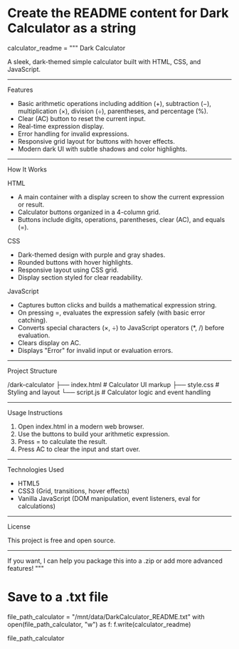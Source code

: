 # Create the README content for Dark Calculator as a string
calculator_readme = """
Dark Calculator

A sleek, dark-themed simple calculator built with HTML, CSS, and JavaScript.

---

Features

- Basic arithmetic operations including addition (+), subtraction (−), multiplication (×), division (÷), parentheses, and percentage (%).
- Clear (AC) button to reset the current input.
- Real-time expression display.
- Error handling for invalid expressions.
- Responsive grid layout for buttons with hover effects.
- Modern dark UI with subtle shadows and color highlights.

---

How It Works

HTML

- A main container with a display screen to show the current expression or result.
- Calculator buttons organized in a 4-column grid.
- Buttons include digits, operations, parentheses, clear (AC), and equals (=).

CSS

- Dark-themed design with purple and gray shades.
- Rounded buttons with hover highlights.
- Responsive layout using CSS grid.
- Display section styled for clear readability.

JavaScript

- Captures button clicks and builds a mathematical expression string.
- On pressing =, evaluates the expression safely (with basic error catching).
- Converts special characters (×, ÷) to JavaScript operators (*, /) before evaluation.
- Clears display on AC.
- Displays "Error" for invalid input or evaluation errors.

---

Project Structure

/dark-calculator
├── index.html       # Calculator UI markup
├── style.css        # Styling and layout
└── script.js        # Calculator logic and event handling

---

Usage Instructions

1. Open index.html in a modern web browser.
2. Use the buttons to build your arithmetic expression.
3. Press = to calculate the result.
4. Press AC to clear the input and start over.

---

Technologies Used

- HTML5  
- CSS3 (Grid, transitions, hover effects)  
- Vanilla JavaScript (DOM manipulation, event listeners, eval for calculations)

---

License

This project is free and open source.

---

If you want, I can help you package this into a .zip or add more advanced features!
"""

# Save to a .txt file
file_path_calculator = "/mnt/data/DarkCalculator_README.txt"
with open(file_path_calculator, "w") as f:
    f.write(calculator_readme)

file_path_calculator
